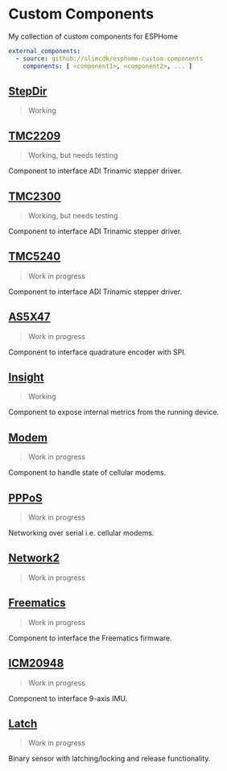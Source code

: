 # Custom Components
My collection of custom components for ESPHome

```yaml
external_components:
  - source: github://slimcdk/esphome-custom-components
    components: [ <component1>, <component2>, ... ]
```

## [StepDir](esphome/components/stepdir/README.md)
> Working


## [TMC2209](esphome/components/tmc2209/README.md)
> Working, but needs testing

Component to interface ADI Trinamic stepper driver.


## [TMC2300](esphome/components/tmc2300/README.md)
> Working, but needs testing

Component to interface ADI Trinamic stepper driver.


## [TMC5240](esphome/components/tmc5240/README.md)
> Work in progress

Component to interface ADI Trinamic stepper driver.

## [AS5X47](esphome/components/as5x47/README.md)
> Work in progress

Component to interface quadrature encoder with SPI.


## [Insight](esphome/components/insight/README.md)
> Working

Component to expose internal metrics from the running device.


## [Modem](esphome/components/modem/README.md)
> Work in progress

Component to handle state of cellular modems.


## [PPPoS](esphome/components/pppos/README.md)
> Work in progress

Networking over serial i.e. cellular modems.


## [Network2](esphome/components/network2/README.md)
> Work in progress




## [Freematics](esphome/components/freematics/README.md)
> Work in progress

Component to interface the Freematics firmware.


## [ICM20948](esphome/components/icm20948/README.md)
> Work in progress

Component to interface 9-axis IMU.

## [Latch](esphome/components/latch/README.md)
> Work in progress

Binary sensor with latching/locking and release functionality.
